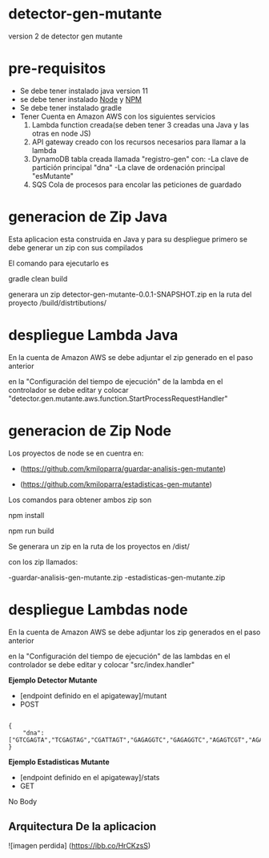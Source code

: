 # detector-gen-mutante

version 2 de detector gen mutante

# pre-requisitos

* Se debe tener instalado java version 11
* se debe tener instalado [Node](https://nodejs.org) y [NPM](hhttps://www.npmjs.com/)
* Se debe tener instalado gradle
* Tener Cuenta en Amazon AWS con los siguientes servicios
    1. Lambda function creada(se deben tener 3 creadas una Java y las otras en node JS)
    2. API gateway creado con los recursos necesarios para llamar a la lambda
    3. DynamoDB tabla creada llamada "registro-gen" con: 
        -La clave de partición principal "dna"
        -La clave de ordenación principal "esMutante"
    4. SQS Cola de procesos para encolar las peticiones de guardado 

# generacion de Zip Java

Esta aplicacion esta construida en Java y para su despliegue primero se debe generar un zip con sus compilados

El comando para ejecutarlo es

 gradle clean build

generara un zip detector-gen-mutante-0.0.1-SNAPSHOT.zip en la ruta del proyecto /build/distrtibutions/

# despliegue Lambda Java

En la cuenta de Amazon AWS se debe adjuntar el zip generado en el paso anterior

en la "Configuración del tiempo de ejecución" de la lambda en el controlador se debe editar y 
colocar "detector.gen.mutante.aws.function.StartProcessRequestHandler" 

# generacion de Zip Node

Los proyectos de node se en cuentra en: 

*  (https://github.com/kmiloparra/guardar-analisis-gen-mutante)

*  (https://github.com/kmiloparra/estadisticas-gen-mutante)

Los comandos para obtener ambos zip son

 npm install

 npm run build

Se generara un zip en la ruta de los proyectos en /dist/

con los zip llamados:

-guardar-analisis-gen-mutante.zip
-estadisticas-gen-mutante.zip

# despliegue Lambdas node

En la cuenta de Amazon AWS se debe adjuntar los zip generados en el paso anterior

en la "Configuración del tiempo de ejecución" de las lambdas en el controlador se debe editar y 
colocar "src/index.handler" 


**Ejemplo Detector Mutante**

* [endpoint definido en el apigateway]/mutant 
* POST

```

{
    "dna":["GTCGAGTA","TCGAGTAG","CGATTAGT","GAGAGGTC","GAGAGGTC","AGAGTCGT","AGAGTCGT","AGAGTCGT"]
}

```

**Ejemplo Estadisticas Mutante**

* [endpoint definido en el apigateway]/stats 
* GET

No Body

## Arquitectura De la aplicacion

![imagen perdida] (https://ibb.co/HrCKzsS)
